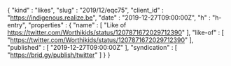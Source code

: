 {
  "kind" : "likes",
  "slug" : "2019/12/eqc75",
  "client_id" : "https://indigenous.realize.be",
  "date" : "2019-12-27T09:00:00Z",
  "h" : "h-entry",
  "properties" : {
    "name" : [ "Like of https://twitter.com/Worthikids/status/1207871672029712390" ],
    "like-of" : [ "https://twitter.com/Worthikids/status/1207871672029712390" ],
    "published" : [ "2019-12-27T09:00:00Z" ],
    "syndication" : [ "https://brid.gy/publish/twitter" ]
  }
}
